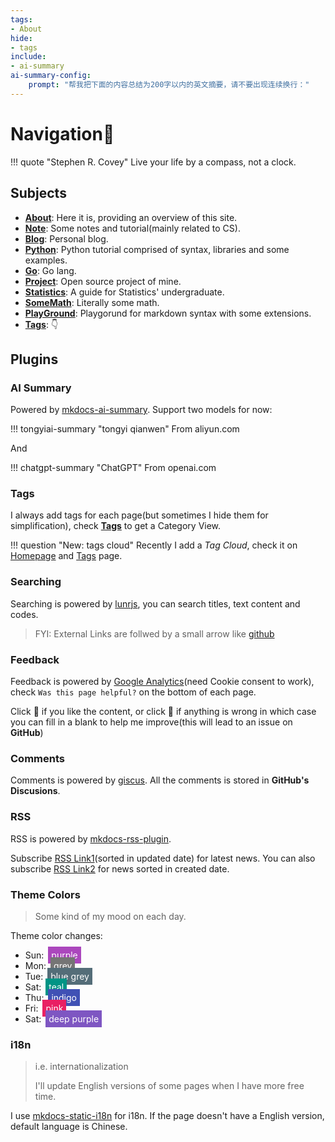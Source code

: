 ```yaml
---
tags:
- About
hide:
- tags
include:
- ai-summary
ai-summary-config:
    prompt: "帮我把下面的内容总结为200字以内的英文摘要，请不要出现连续换行："
---
```


# Navigation🧭

!!! quote "Stephen R. Covey"
	Live your life by a compass, not a clock.

## Subjects

- [**About**](../About/): Here it is, providing an overview of this site.
- [**Note**](../Note/): Some notes and tutorial(mainly related to CS).
- [**Blog**](../Blog/): Personal blog.
- [**Python**](../Python/): Python tutorial comprised of syntax, libraries and some examples.
- [**Go**](../Go/): Go lang.
- [**Project**](../Project/): Open source project of mine.
- [**Statistics**](../Statistics/): A guide for Statistics' undergraduate.
- [**SomeMath**](../SomeMath/): Literally some math.
- [**PlayGround**](../Playground/): Playgorund for markdown syntax with some extensions.
- [**Tags**](../Tags/): 👇

## Plugins

### AI Summary

Powered by [mkdocs-ai-summary](https://github.com/AIboy996/mkdocs-ai-summary). Support two models for now:

!!! tongyiai-summary "tongyi qianwen"
	From aliyun.com

And

!!! chatgpt-summary "ChatGPT"
	From openai.com

### Tags
I always add tags for each page(but sometimes I hide them for simplification), check [**Tags**](../Tags/) to get a Category View.

!!! question "New: tags cloud"
	Recently I add a *Tag Cloud*, check it on [Homepage](../) and [Tags](../Tags/) page.

### Searching
Searching is powered by [lunrjs](https://lunrjs.com/), you can search titles, text content and codes. 
> FYI: External Links are follwed by a small arrow like [github](https://github.com)

### Feedback
Feedback is powered by [Google Analytics](https://analytics.google.com/analytics/web/)(need Cookie consent to work), check `Was this page helpful?` on the bottom of each page.

Click 🙂 if you like the content, or click 🙁 if anything is wrong in which case you can fill in a blank to help me improve(this will lead to an issue on **GitHub**)

### Comments
Comments is powered by [giscus](https://giscus.app/). All the comments is stored in **GitHub's Discusions**.

### RSS
RSS is powered by [mkdocs-rss-plugin](https://guts.github.io/mkdocs-rss-plugin/). 

Subscribe [RSS Link1](../feed_rss_updated.xml)(sorted in updated date) for latest news. You can also subscribe [RSS Link2](../feed_rss_created.xml) for news sorted in created date.

### Theme Colors
> Some kind of my mood on each day.

Theme color changes:

- Sun: <span style="background-color:#ab47bd;padding:5px;margin:3px;color:white;">purple</span>
- Mon: <span style="background-color:#757575;padding:5px;margin:3px;color:white;">grey</span>
- Tue: <span style="background-color:#546d78;padding:5px;margin:3px;color:white;">blue grey</span>
- Sat: <span style="background-color:#009485;padding:5px;margin:3px;color:white;">teal</span>
- Thu: <span style="background-color:#4051b5;padding:5px;margin:3px;color:white;">indigo</span>
- Fri: <span style="background-color:#e92063;padding:5px;margin:3px;color:white;">pink</span>
- Sat: <span style="background-color:#7e56c2;padding:5px;margin:3px;color:white;">deep purple</span>

### i18n
> i.e. internationalization
> 
> I'll update English versions of some pages when I have more free time.

I use [mkdocs-static-i18n](https://github.com/ultrabug/mkdocs-static-i18n) for i18n. If the page doesn't have a English version, default language is Chinese.